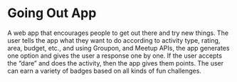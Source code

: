 # Going Out App

A web app that encourages people to get out there and try new things. The user tells the app what they want to do according to activity type, rating, area, budget, etc., and using Groupon, and Meetup APIs, the app generates one option and gives the user a response one by one. If the user accepts the “dare” and does the activity, then the app gives them points. The user can earn a variety of badges based on all kinds of fun challenges.

